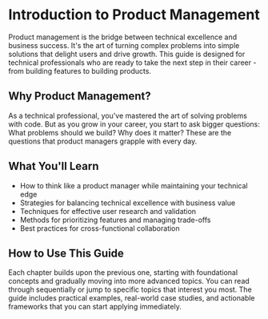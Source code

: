 # Introduction to Product Management

Product management is the bridge between technical excellence and business success. It's the art of turning complex problems into simple solutions that delight users and drive growth. This guide is designed for technical professionals who are ready to take the next step in their career - from building features to building products.

## Why Product Management?

As a technical professional, you've mastered the art of solving problems with code. But as you grow in your career, you start to ask bigger questions: What problems should we build? Why does it matter? These are the questions that product managers grapple with every day.

## What You'll Learn

- How to think like a product manager while maintaining your technical edge
- Strategies for balancing technical excellence with business value
- Techniques for effective user research and validation
- Methods for prioritizing features and managing trade-offs
- Best practices for cross-functional collaboration

## How to Use This Guide

Each chapter builds upon the previous one, starting with foundational concepts and gradually moving into more advanced topics. You can read through sequentially or jump to specific topics that interest you most. The guide includes practical examples, real-world case studies, and actionable frameworks that you can start applying immediately.
